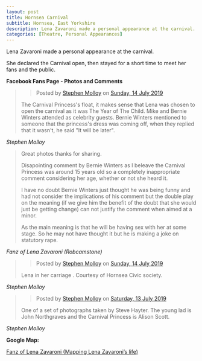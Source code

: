```yaml
---
layout: post
title: Hornsea Carnival
subtitle: Hornsea, East Yorkshire
description: Lena Zavaroni made a personal appearance at the carnival. She declared the Carnival open, then stayed for a short time to meet her fans and the public.
categories: [Theatre, Personal Appearances]
---
```


Lena Zavaroni made a personal appearance at the carnival.

She declared the Carnival open, then stayed for a short time to meet her fans and the public.

**Facebook Fans Page - Photos and Comments**

<div id="fb-root"></div>
<script async defer crossorigin="anonymous" src="https://connect.facebook.net/en_GB/sdk.js#xfbml=1&version=v3.3"></script>

> <div class="fb-post" data-href="https://www.facebook.com/photo.php?fbid=888727051467054&amp;set=p.888727051467054&amp;type=3&amp;av=311829398949967&amp;eav=Afa1-5D8ysINaFYDuFk_tsnhJGSF-3fGFvS327f2IG_CfeJxL34-8CTZvPZd9JFUhds&amp;theater" data-width="750" data-show-text="true"><blockquote cite="https://www.facebook.com/photo.php?fbid=888727051467054&amp;set=p.888727051467054&amp;type=3" class="fb-xfbml-parse-ignore">Posted by <a href="https://www.facebook.com/people/Stephen-Molloy/100009893010716">Stephen Molloy</a> on&nbsp;<a href="https://www.facebook.com/photo.php?fbid=888727051467054&amp;set=p.888727051467054&amp;type=3">Sunday, 14 July 2019</a></blockquote></div>
>
>The Carnival Princess's float, it makes sense that Lena was chosen to open the carnival as it was The Year of The Child. Mike and Bernie Winters attended as celebrity guests.
Bernie Winters mentioned to someone that the princess's dress was coming off, when they replied that it wasn't, he said "It will be later".

<cite>Stephen Molloy</cite>

> Great photos thanks for sharing.
>
> Disapointing comment by Bernie Winters as I beleave the Carnival Princess was around 15 years old so a completely inappropriate comment considering her age, whether or not she heard it.
>
> I have no doubt Bernie Winters just thought he was being funny and had not consider the implications of his comment but the double play on the meaning (if we give him the benefit of the doubt that she would just be getting change) can not justify the comment when aimed at a minor.
>
> As the main meaning is that he will be having sex with her at some stage. So he may not have thought it but he is making a joke on statutory rape.

<cite>Fanz of Lena Zavaroni (Robcamstone)</cite>

> <div class="fb-post" data-href="https://www.facebook.com/photo.php?fbid=888725591467200&amp;set=p.888725591467200&amp;type=3&amp;av=311829398949967&amp;eav=AfbKNKI2PasIpSTNQ2irSTxLA2K7qNJx_2d4lBtaWw1KmRJvfEDNaB7855VrduknrgI&amp;theater" data-width="750" data-show-text="true"><blockquote cite="https://www.facebook.com/photo.php?fbid=888725591467200&amp;set=p.888725591467200&amp;type=3" class="fb-xfbml-parse-ignore">Posted by <a href="https://www.facebook.com/people/Stephen-Molloy/100009893010716">Stephen Molloy</a> on&nbsp;<a href="https://www.facebook.com/photo.php?fbid=888725591467200&amp;set=p.888725591467200&amp;type=3">Sunday, 14 July 2019</a></blockquote></div>
>
> Lena in her carriage . Courtesy of Hornsea Civic society.

<cite>Stephen Molloy</cite>

> <div class="fb-post" data-href="https://www.facebook.com/photo.php?fbid=888480114825081&amp;set=p.888480114825081&amp;type=3&amp;av=311829398949967&amp;eav=AfaloaT6ACBhKRk9GDHFaG4pg0pCYJr-IV-V9e0zarhGfiSovcydRI-kkFKUgxwuWYY&amp;theater" data-width="750" data-show-text="true"><blockquote cite="https://www.facebook.com/photo.php?fbid=888480114825081&amp;set=p.888480114825081&amp;type=3" class="fb-xfbml-parse-ignore">Posted by <a href="https://www.facebook.com/people/Stephen-Molloy/100009893010716">Stephen Molloy</a> on&nbsp;<a href="https://www.facebook.com/photo.php?fbid=888480114825081&amp;set=p.888480114825081&amp;type=3">Saturday, 13 July 2019</a></blockquote></div>
>
> One of a set of photographs taken by Steve Hayter. The young lad is John Northgraves and the Carnival Princess is Alison Scott.

<cite>Stephen Molloy</cite>

**Google Map:**

<span class="post-categories">[Fanz of Lena Zavaroni (Mapping Lena Zavaroni’s life)](https://www.google.com/maps/d/u/0/viewer?mid=1D1D0ERV_FQMNb9XZzJ-J3yUlK8aI4vhI&ll=53.91270380000004%2C-0.16948649999994814&z=19)</span>
